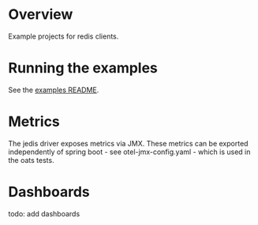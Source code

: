 # Overview

Example projects for redis clients.

# Running the examples

See the [examples README](../README.md#running-the-examples).
                       
# Metrics

The jedis driver exposes metrics via JMX. These metrics can be exported independently of spring boot - see otel-jmx-config.yaml - which is used in the oats tests.

# Dashboards

todo: add dashboards
